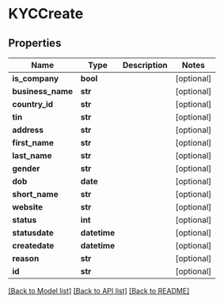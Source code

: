 # KYCCreate

## Properties
Name | Type | Description | Notes
------------ | ------------- | ------------- | -------------
**is_company** | **bool** |  | [optional] 
**business_name** | **str** |  | [optional] 
**country_id** | **str** |  | [optional] 
**tin** | **str** |  | [optional] 
**address** | **str** |  | [optional] 
**first_name** | **str** |  | [optional] 
**last_name** | **str** |  | [optional] 
**gender** | **str** |  | [optional] 
**dob** | **date** |  | [optional] 
**short_name** | **str** |  | [optional] 
**website** | **str** |  | [optional] 
**status** | **int** |  | [optional] 
**statusdate** | **datetime** |  | [optional] 
**createdate** | **datetime** |  | [optional] 
**reason** | **str** |  | [optional] 
**id** | **str** |  | [optional] 

[[Back to Model list]](../README.md#documentation-for-models) [[Back to API list]](../README.md#documentation-for-api-endpoints) [[Back to README]](../README.md)


